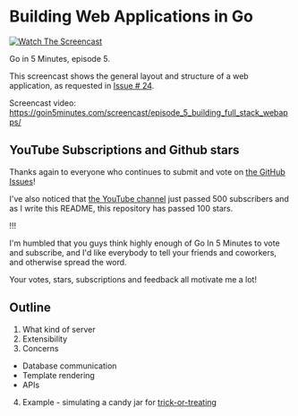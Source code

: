 # Building Web Applications in Go

[![Watch The Screencast](https://goin5minutes.com/img/watch-screencast.svg)](https://goin5minutes.com/screencast/episode_5_building_full_stack_webapps/)

Go in 5 Minutes, episode 5.

This screencast shows the general layout and structure of a web application, as requested in [Issue # 24](https://github.com/arschles/go-in-5-minutes/issues/24).

Screencast video:
https://goin5minutes.com/screencast/episode_5_building_full_stack_webapps/

## YouTube Subscriptions and Github stars

Thanks again to everyone who continues to submit and vote on [the GitHub Issues](https://github.com/arschles/go-in-5-minutes/issues)!

I've also noticed that [the YouTube channel](https://www.youtube.com/channel/UC2GHqYE3fVJMncbrRd8AqcA) just passed 500 subscribers and as I write this README, this repository has passed 100 stars.

!!!

I'm humbled that you guys think highly enough of Go In 5 Minutes to vote and subscribe, and I'd like everybody to tell your friends and coworkers, and otherwise spread the word.

Your votes, stars, subscriptions and feedback all motivate me a lot!


## Outline

1. What kind of server
2. Extensibility
3. Concerns
  - Database communication
  - Template rendering
  - APIs
4. Example - simulating a candy jar for [trick-or-treating](https://en.wikipedia.org/wiki/Trick-or-treating)
